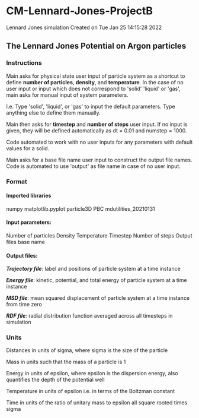 # CM-Lennard-Jones-ProjectB
Lennard Jones simulation
Created on Tue Jan 25 14:15:28 2022

## The Lennard Jones Potential on Argon particles 

### Instructions

Main asks for physical state user input of
particle system as a shortcut to define **number
of particles**, **density**, and **temperature**.
In the case of no user input or input which
does not correspond to 'solid' 'liquid' or 'gas',
main asks for manual input of system parameters.

I.e. Type 'solid', 'liquid', or 'gas' to input the
default parameters. Type anything else to define
them manually.

Main then asks for **timestep** and **number of steps**
user input. If no input is given, they will be defined
automatically as dt = 0.01 and numstep = 1000.

Code automated to work with no user inputs for any
parameters with default values for a solid.

Main asks for a base file name user input to construct
the output file names. Code is automated to use 'output'
as file name in case of no user input.

### Format

#### Imported libraries
numpy
matplotlib.pyplot
particle3D
PBC
mdutilities_20210131

#### Input parameters:
Number of particles
Density
Temperature
Timestep
Number of steps
Output files base name

#### Output files:
***Trajectory file***: label and positions of
particle system at a time instance

***Energy file***: kinetic, potential, and
total energy of particle system at a time instance

***MSD file***: mean squared displacement of
particle system at a time instance from time zero

***RDF file***: radial distribution function
averaged across all timesteps in simulation

### Units

Distances in units of sigma, where sigma is
the size of the particle

Mass in units such that the mass of a particle is 1

Energy in units of epsilon, where epsilon
is the dispersion energy, also quantifies
the depth of the potential well

Temperature in units of epsilon i.e. in terms of
the Boltzman constant

Time in units of the ratio of unitary mass
to epsilon all square rooted times sigma